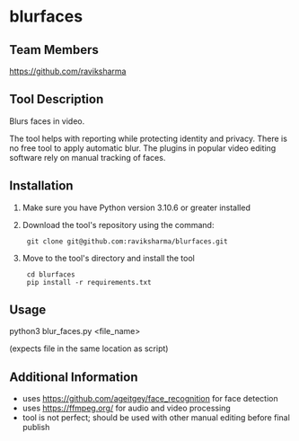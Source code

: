 # blurfaces

## Team Members
https://github.com/raviksharma

## Tool Description

Blurs faces in video.

The tool helps with reporting while protecting identity and privacy. There is no free tool to apply automatic blur. The plugins in popular video editing software rely on manual tracking of faces.

## Installation
1. Make sure you have Python version 3.10.6 or greater installed

2. Download the tool's repository using the command:

        git clone git@github.com:raviksharma/blurfaces.git

3. Move to the tool's directory and install the tool

        cd blurfaces
        pip install -r requirements.txt

## Usage

python3 blur_faces.py <file_name>

(expects file in the same location as script)

## Additional Information

- uses https://github.com/ageitgey/face_recognition for face detection
- uses https://ffmpeg.org/ for audio and video processing
- tool is not perfect; should be used with other manual editing before final publish
